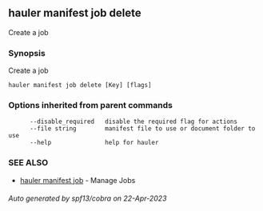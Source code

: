 ## hauler manifest job delete

Create a job

### Synopsis

Create a job

```
hauler manifest job delete [Key] [flags]
```

### Options inherited from parent commands

```
      --disable_required   disable the required flag for actions
      --file string        manifest file to use or document folder to use
      --help               help for hauler
```

### SEE ALSO

* [hauler manifest job](hauler_manifest_job.md)	 - Manage Jobs

###### Auto generated by spf13/cobra on 22-Apr-2023
